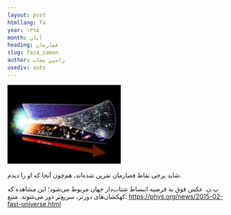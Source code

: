 ```yaml
---
layout: post
htmllang: fa
year: ۱۳۹۵
month: آبان
heading: فضازمان
slug: faza_zaman
author: رامین مجاب
usediv: auto
---
```


![fig](/assets/imgs/spacetime.png)

شاید برخی نقاط فضازمان نفرین شده‌اند، هم‌چون آنجا که او را دیدم.
		
پ.ن. عکس فوق به فرضیه انبساط شتاب‌دار جهان مربوط می‌شود؛ این مشاهده که کهکشان‌های دورتر، سریع‌تر دور می‌شوند. منبع:
https://phys.org/news/2015-02-fast-universe.html
